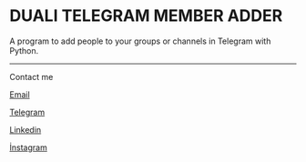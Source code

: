 # DUALI TELEGRAM MEMBER ADDER
A program to add people to your groups or channels in Telegram with Python.



***
Contact me

[Email](osmandvali@gmail.com) 

[Telegram](https://t.me/DualiWithUs)

[Linkedin](https://www.linkedin.com/in/muhammedosmanduali/)

[İnstagram](https://www.instagram.com/mosmanduali/)

